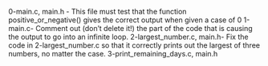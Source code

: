 0-main.c, main.h - This file must test that the function positive_or_negative() gives the correct output when given a case of 0
1-main.c- Comment out (don’t delete it!) the part of the code that is causing the output to go into an infinite loop.
2-largest_number.c, main.h- Fix the code in 2-largest_number.c so that it correctly prints out the largest of three numbers, no matter the case.
3-print_remaining_days.c, main.h
